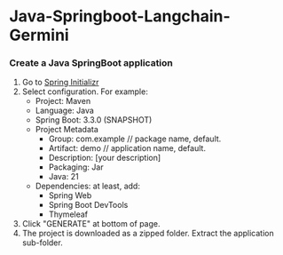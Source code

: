 # Java-Springboot-Langchain-Germini


### Create a Java SpringBoot application
1. Go to [Spring Initializr](https://start.spring.io/)
2. Select configuration. For example:
   - Project: Maven
   - Language: Java
   - Spring Boot: 3.3.0 (SNAPSHOT)
   - Project Metadata
     -   Group: com.example // package name, default.
     -   Artifact: demo // application name, default.
     -   Description: [your description]
     -   Packaging: Jar
     -   Java: 21
    - Dependencies: at least, add:
      - Spring Web
      - Spring Boot DevTools
      - Thymeleaf
3. Click "GENERATE" at bottom of page.
4. The project is downloaded as a zipped folder. Extract the application sub-folder.

